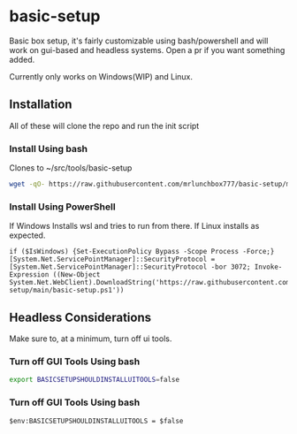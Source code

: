 # basic-setup

Basic box setup, it's fairly customizable using bash/powershell and will work on gui-based and headless systems. Open a pr if you want something added.

Currently only works on Windows(WIP) and Linux.

## Installation

All of these will clone the repo and run the init script

### Install Using bash

Clones to ~/src/tools/basic-setup

```bash
wget -qO- https://raw.githubusercontent.com/mrlunchbox777/basic-setup/main/basic-setup.sh | sh
```

### Install Using PowerShell

If Windows Installs wsl and tries to run from there. If Linux installs as expected.

```pwsh
if ($IsWindows) {Set-ExecutionPolicy Bypass -Scope Process -Force;} [System.Net.ServicePointManager]::SecurityProtocol = [System.Net.ServicePointManager]::SecurityProtocol -bor 3072; Invoke-Expression ((New-Object System.Net.WebClient).DownloadString('https://raw.githubusercontent.com/mrlunchbox777/basic-setup/main/basic-setup.ps1'))
```

## Headless Considerations

Make sure to, at a minimum, turn off ui tools.

### Turn off GUI Tools Using bash

```bash
export BASICSETUPSHOULDINSTALLUITOOLS=false
```

### Turn off GUI Tools Using bash

```pwsh
$env:BASICSETUPSHOULDINSTALLUITOOLS = $false
```

